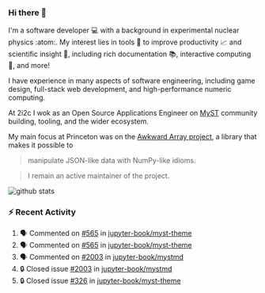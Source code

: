 ### Hi there 👋 

I'm a software developer 💻 with a background in experimental nuclear physics :atom:. My interest lies in tools :wrench: to improve productivity :chart_with_upwards_trend: and scientific insight :telescope:, including rich documentation 📚, interactive computing 🧮, and more! 

I have experience in many aspects of software engineering, including game design, full-stack web development, and high-performance numeric computing. 

At 2i2c I wok as an Open Source Applications Engineer on [MyST](https://github.com/jupyter-book/mystmd) community building, tooling, and the wider ecosystem. 

My main focus at Princeton was on the [Awkward Array project](awkward-array.org/), a library that makes it possible to 
> manipulate JSON-like data with NumPy-like idioms.

> I remain an active maintainer of the project. 

![github stats](https://github-readme-stats.vercel.app/api?username=agoose77&show_icons=true&hide_rank=true&hide_title=true&bg_color=30,e76445,904e95&text_color=efe3ec&icon_color=efe3ec)
<!--
**agoose77/agoose77** is a ✨ _special_ ✨ repository because its `README.md` (this file) appears on your GitHub profile.

Here are some ideas to get you started:

- 🔭 I’m currently working on ...
- 🌱 I’m currently learning ...
- 👯 I’m looking to collaborate on ...
- 🤔 I’m looking for help with ...
- 💬 Ask me about ...
- 📫 How to reach me: ...
- 😄 Pronouns: ...
- ⚡ Fun fact: ...
-->

### :zap: Recent Activity

<!--START_SECTION:activity-->
1. 🗣 Commented on [#565](https://github.com/jupyter-book/myst-theme/pull/565#issuecomment-2877244069) in [jupyter-book/myst-theme](https://github.com/jupyter-book/myst-theme)
2. 🗣 Commented on [#565](https://github.com/jupyter-book/myst-theme/pull/565#issuecomment-2874709696) in [jupyter-book/myst-theme](https://github.com/jupyter-book/myst-theme)
3. 🗣 Commented on [#2003](https://github.com/jupyter-book/mystmd/issues/2003#issuecomment-2874680037) in [jupyter-book/mystmd](https://github.com/jupyter-book/mystmd)
4. 🔒 Closed issue [#2003](https://github.com/jupyter-book/mystmd/issues/2003) in [jupyter-book/mystmd](https://github.com/jupyter-book/mystmd)
5. 🔒 Closed issue [#326](https://github.com/jupyter-book/myst-theme/issues/326) in [jupyter-book/myst-theme](https://github.com/jupyter-book/myst-theme)
<!--END_SECTION:activity-->
